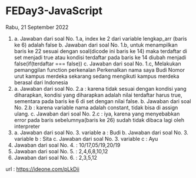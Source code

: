 # FEDay3-JavaScript
Rabu, 21 September 2022

1. a. Jawaban dari soal No. 1.a, index ke 2 dari variable lengkap_arr (baris ke 6) adalah false
   b. Jawaban dari soal No. 1.b, untuk menampilkan baris ke 22 sesuai dengan soal(dicode ini baris ke 14) maka terdaftar di set menjadi true atau kondisi terdaftar pada baris ke 14 diubah menjadi false(if(terdaftar === false))
   c. Jawaban dari soal No. 1.c, Melakukan pemanggilan function perkenalan
		Perkenalkan nama saya Budi Nomor urut kampus merdeka sekarang sedang mengikuti kampus merdeka berasal dari Indonesia
2. a. Jawaban dari soal No. 2.a :  karena tidak sesuai dengan kondisi yang diharapkan, kondisi yang diharapkan adalah nilai terdaftar harus true, sementara pada baris ke 6 di set dengan nilai false.
   b. Jawaban dari soal No. 2.b : karena variable nama adalah constant, tidak bisa di assign ulang.
   c. Jawaban dari soal No. 2.c : iya, karena yang menyebabkan error pada baris sebelumnya(baris ke 26) sudah tidak dibaca lagi oleh interpreter
3. a. Jawaban dari soal No. 3. variable a : Budi
   b. Jawaban dari soal No. 3. variable b : Sita
   c. Jawaban dari soal No. 3. variable c : Ayu
4. Jawaban dari soal No. 4. : 10/17,05/19,20/19
5. Jawaban dari soal No. 5. : 2,4,6,8,10,12
6. Jawaban dari soal No. 6. : 2,3,5,12

url : https://ideone.com/pLkDii
